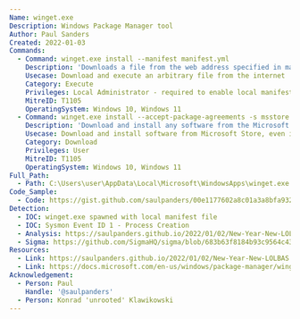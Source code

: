 ```yaml
---
Name: winget.exe
Description: Windows Package Manager tool
Author: Paul Sanders
Created: 2022-01-03
Commands:
  - Command: winget.exe install --manifest manifest.yml
    Description: 'Downloads a file from the web address specified in manifest.yml and executes it on the system. Local manifest setting must be enabled in winget for it to work: `winget settings --enable LocalManifestFiles`'
    Usecase: Download and execute an arbitrary file from the internet
    Category: Execute
    Privileges: Local Administrator - required to enable local manifest setting
    MitreID: T1105
    OperatingSystem: Windows 10, Windows 11
  - Command: winget.exe install --accept-package-agreements -s msstore [name or ID]
    Description: 'Download and install any software from the Microsoft Store using its name or Store ID, even if the Microsoft Store App itself is blocked on the machine. For example, use "Sysinternals Suite" or `9p7knl5rwt25` for obtaining ProcDump, PsExec via the Sysinternals Suite. Note: a Microsoft account is required for this.'
    Usecase: Download and install software from Microsoft Store, even if Microsoft Store App is blocked
    Category: Download
    Privileges: User
    MitreID: T1105
    OperatingSystem: Windows 10, Windows 11
Full_Path:
  - Path: C:\Users\user\AppData\Local\Microsoft\WindowsApps\winget.exe
Code_Sample:
  - Code: https://gist.github.com/saulpanders/00e1177602a8c01a3a8bfa932b3886b0
Detection:
  - IOC: winget.exe spawned with local manifest file
  - IOC: Sysmon Event ID 1 - Process Creation
  - Analysis: https://saulpanders.github.io/2022/01/02/New-Year-New-LOLBAS.html
  - Sigma: https://github.com/SigmaHQ/sigma/blob/683b63f8184b93c9564c4310d10c571cbe367e1e/rules/windows/process_creation/proc_creation_win_winget_local_install_via_manifest.yml
Resources:
  - Link: https://saulpanders.github.io/2022/01/02/New-Year-New-LOLBAS.html
  - Link: https://docs.microsoft.com/en-us/windows/package-manager/winget/#production-recommended
Acknowledgement:
  - Person: Paul
    Handle: '@saulpanders'
  - Person: Konrad 'unrooted' Klawikowski
---
```

